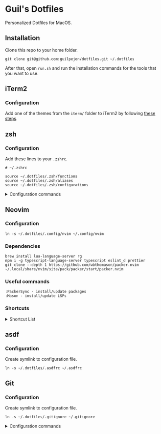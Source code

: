 # Guil's Dotfiles

Personalized Dotfiles for MacOS.

## Installation

Clone this repo to your home folder.
```
git clone git@github.com:guilpejon/dotfiles.git ~/.dotfiles
```

After that, open `run.sh` and run the installation commands for the tools that you want to use.

## iTerm2

### Configuration

Add one of the themes from the `iterm/` folder to iTerm2 by following [these steps](https://iterm2colorschemes.com/).

## zsh

### Configuration
Add these lines to your `.zshrc`.

```
# ~/.zshrc

source ~/.dotfiles/.zsh/functions
source ~/.dotfiles/.zsh/aliases
source ~/.dotfiles/.zsh/configurations
```

<details>
<summary>Configuration commands</summary>

```
docker-clean - prune network, images, containers and volumes
```

</details>

## Neovim

### Configuration

```
ln -s ~/.dotfiles/.config/nvim ~/.config/nvim
```

### Dependencies

```
brew install lua-language-server rg
npm i -g typescript-language-server typescript eslint_d prettier
git clone --depth 1 https://github.com/wbthomason/packer.nvim ~/.local/share/nvim/site/pack/packer/start/packer.nvim
```

### Useful commands

```
:PackerSync - install/update packages
:Mason - install/update LSPs 
```

### Shortcuts

<details>
<summary> Shortcut List</summary>

```
, - leader
te - tab edit

# splits
ss - split horizontally
sv - split vertically
sh or <S-LEFT> - move left
sk or <S-UP> - move up
sj or <S-DOWN> - move down
sl or <S-RIGHT> - move right
<tab-left> - reduce size horizontally
<tab-right> - increase size horizontally
<tab-up> - increase size vertically
<tab-down> - reduce size vertically

# git
<leader>gb - open blame window
<leader>go - open file in git repo

# nvim-tree
<leader>p - toggle nvim tree

# telescope
<C-p> - search git files
sf - search all files
sr - live ripgrep
\\ - show buffers
<leader>e - diagnostics
<leader>t - help tags

# comment
gcc - comment line
gc (in visual mode selection) - comment block

# vim-surround
cs"' - change text between "" to ''
cst" - change text between tags (e.g. <div>) to "
ds" - remove "" surrounding a text
ysiw] - turns "Hello world!" to "[Hello] World" when cursor is in "Hello"
ysiw[ - turns "Hello world!" to "[ Hello ] World" when cursor is in "Hello"
yss) - wraps entire line between (...)
yss( - wraps entire line between ( ... )
S<p> - in visual mode (pressing V) wraps entire line between <p></p>

# LSPs
gd - go to definition
K - hover definition
<leader>vws
<leader>vd
[d - go to next diagnostics
]d - go to previous diagnostics
<leader>vca 
<leader>vrr
<leader>vrn - rename word underneath cursor
<C-h> - 
# in autocomplete popup
<C-p> - previous item 
<C-n> - next item
<C-y> - confirm choice
<C-space> - mapping complete

# zenmode
<leader>zz - toggle zenmode

```

</details>

## asdf

### Configuration

Create symlink to configuration file.

```
ln -s ~/.dotfiles/.asdfrc ~/.asdfrc
```

## Git

### Configuration

Create symlink to configuration file.

```
ln -s ~/.dotfiles/.gitignore ~/.gitignore
```

<details>
<summary>Configuration commands</summary>

```
git config --global user.name "NAME"
git config --global user.email "EMAIL"
git config --global core.editor "nvim"
git config --global rebase.autosquash "true"
git config --global apply.whitespace "fix"
git config --global branch.sort "-committerdate"
git config --global core.excludesfile "~/.gitignore"
git config --global core.attributesfile "~/.gitattributes"
git config --global pull.ff "only"

# git-delta config
git config --global core.pager "delta"
git config --global interactive.diffFilter "delta --color-only"
git config --global delta.navigate "true"  # use n and N to move between diff sections
git config --global merge.conflictstyle "diff3"
git config --global diff.colorMoved "default"
git config --global delta.theme "DarkNeon"
git config --global delta.line-numbers "true"
git config --global delta.side-by-side "true"
```
</details>
